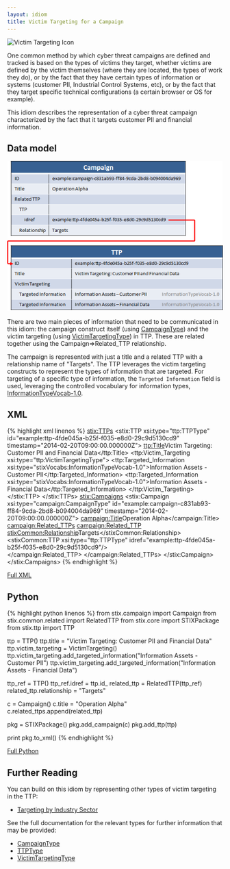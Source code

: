 ```yaml
---
layout: idiom
title: Victim Targeting for a Campaign
---
```


<img src="/images/Victim Targeting.png" class="component-img" alt="Victim Targeting Icon" />

One common method by which cyber threat campaigns are defined and tracked is based on the types of victims they target, whether victims are defined by the victim themselves (where they are located, the types of work they do), or by the fact that they have certain types of information or systems (customer PII, Industrial Control Systems, etc), or by the fact that they target specific technical configurations (a certain browser or OS for example).

This idiom describes the representation of a cyber threat campaign characterized by the fact that it targets customer PII and financial information.

## Data model

<img src="diagram.png" alt="Campaign victim targeting" class="aside-text" />

There are two main pieces of information that need to be communicated in this idiom: the campaign construct itself (using [CampaignType](/data-model/{{site.current_version}}/campaign/CampaignType)) and the victim targeting (using [VictimTargetingType](/data-model/{{site.current_version}}/ttp/VictimTargetingType)) in TTP. These are related together using the Campaign=>Related_TTP relationship.

The campaign is represented with just a title and a related TTP with a relationship name of "Targets". The TTP leverages the victim targeting constructs to represent the types of information that are targeted. For targeting of a specific type of information, the `Targeted Information` field is used, leveraging the controlled vocabulary for information types, [InformationTypeVocab-1.0](/data-model/{{site.current_version}}/stixVocabs/InformationTypeVocab-1.0/).

## XML

{% highlight xml linenos %}
<stix:TTPs>
    <stix:TTP xsi:type="ttp:TTPType" id="example:ttp-4fde045a-b25f-f035-e8d0-29c9d5130cd9" timestamp="2014-02-20T09:00:00.000000Z">
        <ttp:Title>Victim Targeting: Customer PII and Financial Data</ttp:Title>
        <ttp:Victim_Targeting xsi:type="ttp:VictimTargetingType">
            <ttp:Targeted_Information xsi:type="stixVocabs:InformationTypeVocab-1.0">Information Assets - Customer PII</ttp:Targeted_Information>
            <ttp:Targeted_Information xsi:type="stixVocabs:InformationTypeVocab-1.0">Information Assets - Financial Data</ttp:Targeted_Information>
        </ttp:Victim_Targeting>
    </stix:TTP>
</stix:TTPs>
<stix:Campaigns>
    <stix:Campaign xsi:type="campaign:CampaignType" id="example:campaign-c831ab93-ff84-9cda-2bd8-b094004da969" timestamp="2014-02-20T09:00:00.000000Z">
        <campaign:Title>Operation Alpha</campaign:Title> 
        <campaign:Related_TTPs>
            <campaign:Related_TTP>
                <stixCommon:Relationship>Targets</stixCommon:Relationship>
                <stixCommon:TTP xsi:type="ttp:TTPType" idref="example:ttp-4fde045a-b25f-f035-e8d0-29c9d5130cd9"/>    
            </campaign:Related_TTP>
        </campaign:Related_TTPs>
    </stix:Campaign>
</stix:Campaigns>
{% endhighlight %}

[Full XML](victim-targeting.xml)

## Python

{% highlight python linenos %}
from stix.campaign import Campaign
from stix.common.related import RelatedTTP
from stix.core import STIXPackage
from stix.ttp import TTP

ttp = TTP()
ttp.title = "Victim Targeting: Customer PII and Financial Data"
ttp.victim_targeting = VictimTargeting()
ttp.victim_targeting.add_targeted_information("Information Assets - Customer PII")
ttp.victim_targeting.add_targeted_information("Information Assets - Financial Data")

ttp_ref = TTP()
ttp_ref.idref = ttp.id_
related_ttp = RelatedTTP(ttp_ref)
related_ttp.relationship = "Targets"

c = Campaign()
c.title = "Operation Alpha"
c.related_ttps.append(related_ttp)

pkg = STIXPackage()
pkg.add_campaign(c)
pkg.add_ttp(ttp)

print pkg.to_xml()
{% endhighlight %}

[Full Python](victim-targeting.py)

## Further Reading

You can build on this idiom by representing other types of victim targeting in the TTP:

* [Targeting by Industry Sector](../../ttp/industry-sector)

See the full documentation for the relevant types for further information that may be provided:

* [CampaignType](/data-model/{{site.current_version}}/campaign/CampaignType)
* [TTPType](/data-model/{{site.current_version}}/ttp/TTPType)
* [VictimTargetingType](/data-model/{{site.current_version}}/ttp/VictimTargetingType)
